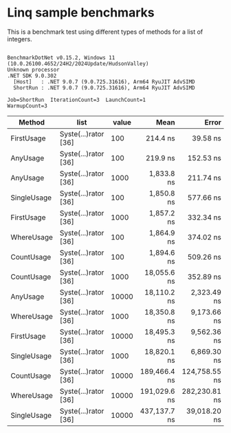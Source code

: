 # Linq sample benchmarks

This is a benchmark test using different types of methods for a list of integers.

```

BenchmarkDotNet v0.15.2, Windows 11 (10.0.26100.4652/24H2/2024Update/HudsonValley)
Unknown processor
.NET SDK 9.0.302
  [Host]   : .NET 9.0.7 (9.0.725.31616), Arm64 RyuJIT AdvSIMD
  ShortRun : .NET 9.0.7 (9.0.725.31616), Arm64 RyuJIT AdvSIMD

Job=ShortRun  IterationCount=3  LaunchCount=1  
WarmupCount=3  

```
| Method      | list                 | value | Mean         | Error         | StdDev       | StdErr      | Min          | Max          | Op/s        | Gen0   | Allocated |
|------------ |--------------------- |------ |-------------:|--------------:|-------------:|------------:|-------------:|-------------:|------------:|-------:|----------:|
| FirstUsage  | Syste(...)rator [36] | 100   |     214.4 ns |      39.58 ns |      2.17 ns |     1.25 ns |     212.3 ns |     216.6 ns | 4,663,457.3 | 0.0305 |     128 B |
| AnyUsage    | Syste(...)rator [36] | 100   |     219.9 ns |     152.53 ns |      8.36 ns |     4.83 ns |     211.7 ns |     228.4 ns | 4,547,322.3 | 0.0305 |     128 B |
| AnyUsage    | Syste(...)rator [36] | 1000  |   1,833.8 ns |     211.74 ns |     11.61 ns |     6.70 ns |   1,822.2 ns |   1,845.4 ns |   545,313.1 | 0.0305 |     128 B |
| SingleUsage | Syste(...)rator [36] | 100   |   1,850.8 ns |     577.66 ns |     31.66 ns |    18.28 ns |   1,829.4 ns |   1,887.2 ns |   540,311.9 | 0.0305 |     128 B |
| FirstUsage  | Syste(...)rator [36] | 1000  |   1,857.2 ns |     332.34 ns |     18.22 ns |    10.52 ns |   1,836.3 ns |   1,870.2 ns |   538,455.2 | 0.0305 |     128 B |
| WhereUsage  | Syste(...)rator [36] | 100   |   1,864.9 ns |     374.02 ns |     20.50 ns |    11.84 ns |   1,847.0 ns |   1,887.3 ns |   536,227.5 | 0.0591 |     248 B |
| CountUsage  | Syste(...)rator [36] | 100   |   1,894.6 ns |     509.26 ns |     27.91 ns |    16.12 ns |   1,877.0 ns |   1,926.8 ns |   527,814.3 | 0.0305 |     128 B |
| CountUsage  | Syste(...)rator [36] | 1000  |  18,055.6 ns |     352.89 ns |     19.34 ns |    11.17 ns |  18,034.5 ns |  18,072.4 ns |    55,384.4 | 0.0305 |     128 B |
| AnyUsage    | Syste(...)rator [36] | 10000 |  18,110.2 ns |   2,323.49 ns |    127.36 ns |    73.53 ns |  18,028.6 ns |  18,257.0 ns |    55,217.5 | 0.0305 |     128 B |
| WhereUsage  | Syste(...)rator [36] | 1000  |  18,350.8 ns |   9,173.66 ns |    502.84 ns |   290.31 ns |  18,037.4 ns |  18,930.8 ns |    54,493.5 | 0.0305 |     248 B |
| FirstUsage  | Syste(...)rator [36] | 10000 |  18,495.3 ns |   9,562.36 ns |    524.15 ns |   302.62 ns |  18,043.7 ns |  19,070.1 ns |    54,067.8 | 0.0305 |     128 B |
| SingleUsage | Syste(...)rator [36] | 1000  |  18,820.1 ns |   6,869.30 ns |    376.53 ns |   217.39 ns |  18,584.8 ns |  19,254.4 ns |    53,134.7 | 0.0305 |     128 B |
| CountUsage  | Syste(...)rator [36] | 10000 | 189,466.4 ns | 124,758.55 ns |  6,838.44 ns | 3,948.17 ns | 182,849.2 ns | 196,506.5 ns |     5,278.0 |      - |     128 B |
| WhereUsage  | Syste(...)rator [36] | 10000 | 191,029.6 ns | 282,230.81 ns | 15,470.02 ns | 8,931.62 ns | 180,867.0 ns | 208,833.4 ns |     5,234.8 |      - |     248 B |
| SingleUsage | Syste(...)rator [36] | 10000 | 437,137.7 ns |  39,018.20 ns |  2,138.72 ns | 1,234.79 ns | 434,670.9 ns | 438,473.2 ns |     2,287.6 |      - |     128 B |
